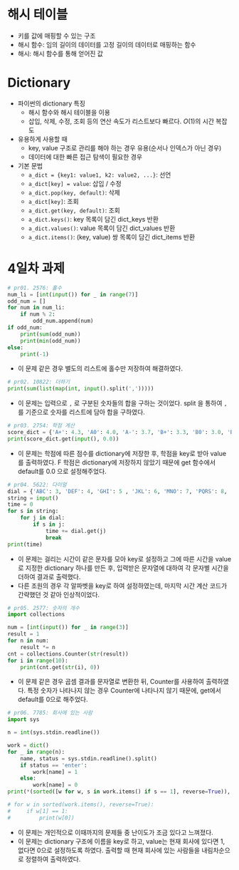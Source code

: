 # 해시 테이블

- 키를 값에 매핑할 수 있는 구조
- 해시 함수: 임의 길이의 데이터를 고정 길이의 데이터로 매핑하는 함수
- 해시: 해시 함수를 통해 얻어진 값

# Dictionary

- 파이썬의 dictionary 특징
  - 해시 함수와 해시 테이블을 이용
  - 삽입, 삭제, 수정, 조회 등의 연산 속도가 리스트보다 빠르다.  $O(1)$의 시간 복잡도
- 유용하게 사용할 때
  - key, value 구조로 관리를 해야 하는 경우 유용(순서나 인덱스가 아닌 경우)
  - 데이터에 대한 빠른 접근 탐색이 필요한 경우
- 기본 문법
  - `a_dict = {key1: value1, k2: value2, ...}`: 선언
  - `a_dict[key] = value`: 삽입 / 수정
  - `a_dict.pop(key, default)`: 삭제
  - `a_dict[key]`: 조회
  - `a_dict.get(key, default)`: 조회
  - `a_dict.keys()`: key 목록이 담긴 dict_keys 반환
  - `a_dict.values()`: value 목록이 담긴 dict_values 반환
  - `a_dict.items()`: (key, value) 쌍 목록이 담긴 dict_items 반환

# 4일차 과제

```python
# pr01. 2576: 홀수
num_li = [int(input()) for _ in range(7)]
odd_num = []
for num in num_li:
    if num % 2:
        odd_num.append(num)
if odd_num:
    print(sum(odd_num))
    print(min(odd_num))
else:
    print(-1)
```

- 이 문제 같은 경우 별도의 리스트에 홀수만 저장하여 해결하였다.

```python
# pr02. 10822: 더하기
print(sum(list(map(int, input().split(',')))))
```

- 이 문제는 입력으로 `,` 로 구분된 숫자들의 합을 구하는 것이었다. split 을 통하여 `,` 를 기준으로 숫자를 리스트에 담아 합을 구하였다.

```python
# pr03. 2754: 학점 계산
score_dict = {'A+': 4.3, 'A0': 4.0, 'A-': 3.7, 'B+': 3.3, 'B0': 3.0, 'B-': 2.7, 'C+': 2.3, 'C0': 2.0, 'C-': 1.7, 'D+': 1.3, 'D0': 1.0, 'D-': 0.7}
print(score_dict.get(input(), 0.0))
```

- 이 문제는 학점에 따른 점수를 dictionary에 저장한 후, 학점을 key로 받아 value를 출력하였다. F 학점은 dictionary에 저장하지 않았기 때문에 get 함수에서 default를 0.0 으로 설정해주었다.

```python
# pr04. 5622: 다이얼
dial = {'ABC': 3, 'DEF': 4, 'GHI': 5 , 'JKL': 6, 'MNO': 7, 'PQRS': 8, 'TUV': 9, 'WXYZ': 10}
string = input()
time = 0
for s in string:
    for j in dial:
        if s in j:
            time += dial.get(j)
            break
print(time)
```

- 이 문제는 걸리는 시간이 같은 문자를 모아 key로 설정하고 그에 따른 시간을 value로 지정한 dictionary 하나를 만든 후, 입력받은 문자열에 대하여 각 문자별 시간을 더하여 결과로 출력했다.
- 다른 조원의 경우 각 알파벳을 key로 하여 설정하였는데, 마지막 시간 계산 코드가 간략했던 것 같아 인상적이었다.

```python
# pr05. 2577: 숫자의 개수
import collections

num = [int(input()) for _ in range(3)]
result = 1
for n in num:
    result *= n
cnt = collections.Counter(str(result))
for i in range(10):
    print(cnt.get(str(i), 0))
```

- 이 문제 같은 경우 곱셈 결과를 문자열로 변환한 뒤, Counter를 사용하여 출력하였다. 특정 숫자가 나타나지 않는 경우 Counter에 나타나지 않기 때문에, get에서 default를 0으로 해주었다.

```python
# pr06. 7785: 회사에 있는 사람
import sys

n = int(sys.stdin.readline())

work = dict()
for _ in range(n):
    name, status = sys.stdin.readline().split()
    if status == 'enter':
        work[name] = 1
    else:
        work[name] = 0
print(*(sorted([w for w, s in work.items() if s == 1], reverse=True)), sep='\n')

# for w in sorted(work.items(), reverse=True):
#     if w[1] == 1:
#         print(w[0])
```

- 이 문제는 개인적으로 이때까지의 문제들 중 난이도가 조금 있다고 느껴졌다.
- 이 문제는 dictionary 구조에 이름을 key로 하고, value는 현재 회사에 있다면 1, 없다면 0으로 설정하도록 하였다. 출력할 때 현재 회사에 있는 사람들을 내림차순으로 정렬하여 출력하였다.
